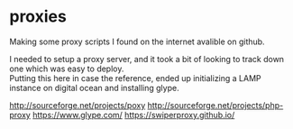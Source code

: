# proxies
Making some proxy scripts I found on the internet avalible on github.

I needed to setup a proxy server, and it took a bit of looking to track down one which was easy to deploy.  
Putting this here in case the reference, ended up initializing a LAMP instance on digital ocean and installing glype. 

http://sourceforge.net/projects/poxy
http://sourceforge.net/projects/php-proxy
https://www.glype.com/
https://swiperproxy.github.io/


